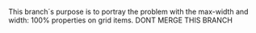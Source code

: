 This branch´s purpose is to portray the problem with the max-width and width: 100% properties on grid items.
DONT MERGE THIS BRANCH 